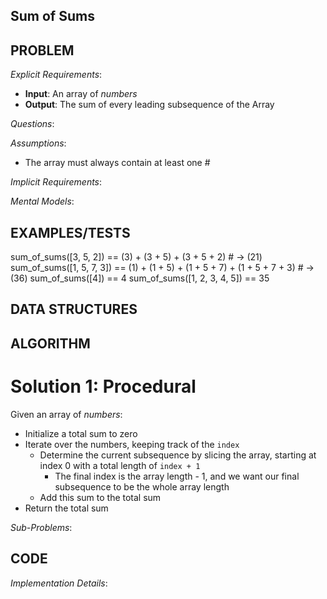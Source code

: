 ## Sum of Sums

## PROBLEM

*Explicit Requirements*:
- **Input**: An array of _numbers_
- **Output**: The sum of every leading subsequence of the Array

*Questions*:

*Assumptions*:
- The array must always contain at least one #

*Implicit Requirements*:


*Mental Models*:


## EXAMPLES/TESTS

sum_of_sums([3, 5, 2]) == (3) + (3 + 5) + (3 + 5 + 2) # -> (21)
sum_of_sums([1, 5, 7, 3]) == (1) + (1 + 5) + (1 + 5 + 7) + (1 + 5 + 7 + 3) # -> (36)
sum_of_sums([4]) == 4
sum_of_sums([1, 2, 3, 4, 5]) == 35

## DATA STRUCTURES



## ALGORITHM

# Solution 1: Procedural

Given an array of _numbers_:

- Initialize a total sum to zero
- Iterate over the numbers, keeping track of the `index`
  - Determine the current subsequence by slicing the array, starting at index 0 with a total length of `index + 1`
    * The final index is the array length - 1, and we want our final subsequence to be the whole array length
  - Add this sum to the total sum
- Return the total sum

*Sub-Problems*:




## CODE

*Implementation Details*: